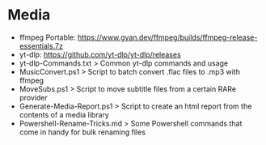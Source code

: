 # Media

- ffmpeg Portable: https://www.gyan.dev/ffmpeg/builds/ffmpeg-release-essentials.7z
- yt-dlp: https://github.com/yt-dlp/yt-dlp/releases
- yt-dlp-Commands.txt > Common yt-dlp commands and usage
- MusicConvert.ps1 > Script to batch convert .flac files to .mp3 with ffmpeg
- MoveSubs.ps1 > Script to move subtitle files from a certain RARe provider
- Generate-Media-Report.ps1 > Script to create an html report from the contents of a media library
- Powershell-Rename-Tricks.md > Some Powershell commands that come in handy for bulk renaming files

